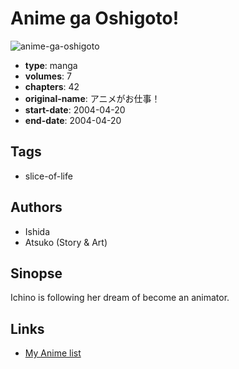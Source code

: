 # Anime ga Oshigoto!

![anime-ga-oshigoto](https://cdn.myanimelist.net/images/manga/3/22738.jpg)

-   **type**: manga
-   **volumes**: 7
-   **chapters**: 42
-   **original-name**: アニメがお仕事！
-   **start-date**: 2004-04-20
-   **end-date**: 2004-04-20

## Tags

-   slice-of-life

## Authors

-   Ishida
-   Atsuko (Story & Art)

## Sinopse

Ichino is following her dream of become an animator.

## Links

-   [My Anime list](https://myanimelist.net/manga/15302/Anime_ga_Oshigoto)
